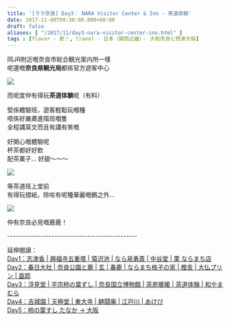 ```yaml
---
title: '[ララ奈良] Day3： NARA Visitor Center & Inn - 茶道体験'
date: 2017-11-08T09:30:00.000+08:00
draft: false
aliases: [ "/2017/11/day3-nara-visitor-center-inn.html" ]
tags : [flavor - 飲！, travel - 日本（関西近畿）・ 大和奈良と摂津大阪]
---
```


同JR附近嘅奈良市総合観光案内所一樣  
呢邊嘅**奈良県観光局**都係官方遊客中心  

[![](https://c1.staticflickr.com/5/4423/37121535185_bab073592d_z.jpg)](https://c1.staticflickr.com/5/4423/37121535185_bab073592d_z.jpg)

而呢度仲有得玩**茶道体験**呢（有料）  
  
堅係體驗班，遊客輕鬆玩嗰種  
唔係好嚴肅進階班嗰隻  
全程講英文而且有講有笑嘅  
  
好開心嘅體驗呢  
杯茶都好好飲  
配茶菓子... 好甜～～～  

[![](https://c1.staticflickr.com/5/4459/23593258698_1ac978dbf1_z.jpg)](https://c1.staticflickr.com/5/4459/23593258698_1ac978dbf1_z.jpg)

等茶道班上堂前  
有得玩摺紙，除咗有呢種華麗嘅鶴之外...  

[![](https://c1.staticflickr.com/5/4369/37397412486_c6d91062da_z.jpg)](https://c1.staticflickr.com/5/4369/37397412486_c6d91062da_z.jpg)

仲有奈良必見嘅鹿鹿！  
  
\-----------------------------------------------  
  
延伸閱讀：  
[Day1：志津香 | 興福寺五重塔 | 猿沢池 | なら泉勇斎 | 中谷堂 | 栗 ならまち店](https://www.hidie.net/2017/09/day-1.html)  
[Day2：春日大社 | 奈良公園と鹿 | 玄 | 春鹿 | ならまち格子の家 | 樫舎 | 大仏プリン | 亜耶](https://www.hidie.net/2017/09/day-2.html)  
[Day3：浮見堂 | 平宗柿の葉ずし | 奈良国立博物館 | 茶房暖暖 | 茶道体験 | 和やまむら](https://www.hidie.net/2017/09/day-3.html)  
[Day4：吉城園 | 天極堂 | 東大寺 | 麺闘庵 | 江戸川 | あけび](https://www.hidie.net/2017/09/day-4.html)  
[Day5：柿の葉すし たなか → 大阪](https://www.hidie.net/2017/09/day1.html)